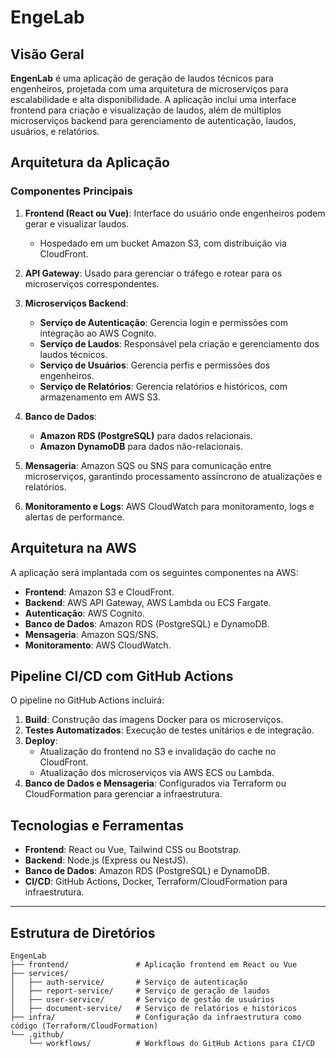 # EngeLab

## Visão Geral

**EngenLab** é uma aplicação de geração de laudos técnicos para engenheiros, projetada com uma arquitetura de microserviços para escalabilidade e alta disponibilidade. A aplicação inclui uma interface frontend para criação e visualização de laudos, além de múltiplos microserviços backend para gerenciamento de autenticação, laudos, usuários, e relatórios.

## Arquitetura da Aplicação

### Componentes Principais

1. **Frontend (React ou Vue)**: Interface do usuário onde engenheiros podem gerar e visualizar laudos.
   - Hospedado em um bucket Amazon S3, com distribuição via CloudFront.

2. **API Gateway**: Usado para gerenciar o tráfego e rotear para os microserviços correspondentes.

3. **Microserviços Backend**:
   - **Serviço de Autenticação**: Gerencia login e permissões com integração ao AWS Cognito.
   - **Serviço de Laudos**: Responsável pela criação e gerenciamento dos laudos técnicos.
   - **Serviço de Usuários**: Gerencia perfis e permissões dos engenheiros.
   - **Serviço de Relatórios**: Gerencia relatórios e históricos, com armazenamento em AWS S3.

4. **Banco de Dados**:
   - **Amazon RDS (PostgreSQL)** para dados relacionais.
   - **Amazon DynamoDB** para dados não-relacionais.

5. **Mensageria**: Amazon SQS ou SNS para comunicação entre microserviços, garantindo processamento assíncrono de atualizações e relatórios.

6. **Monitoramento e Logs**: AWS CloudWatch para monitoramento, logs e alertas de performance.

## Arquitetura na AWS

A aplicação será implantada com os seguintes componentes na AWS:

- **Frontend**: Amazon S3 e CloudFront.
- **Backend**: AWS API Gateway, AWS Lambda ou ECS Fargate.
- **Autenticação**: AWS Cognito.
- **Banco de Dados**: Amazon RDS (PostgreSQL) e DynamoDB.
- **Mensageria**: Amazon SQS/SNS.
- **Monitoramento**: AWS CloudWatch.

## Pipeline CI/CD com GitHub Actions

O pipeline no GitHub Actions incluirá:

1. **Build**: Construção das imagens Docker para os microserviços.
2. **Testes Automatizados**: Execução de testes unitários e de integração.
3. **Deploy**:
   - Atualização do frontend no S3 e invalidação do cache no CloudFront.
   - Atualização dos microserviços via AWS ECS ou Lambda.
4. **Banco de Dados e Mensageria**: Configurados via Terraform ou CloudFormation para gerenciar a infraestrutura.

## Tecnologias e Ferramentas

- **Frontend**: React ou Vue, Tailwind CSS ou Bootstrap.
- **Backend**: Node.js (Express ou NestJS).
- **Banco de Dados**: Amazon RDS (PostgreSQL) e DynamoDB.
- **CI/CD**: GitHub Actions, Docker, Terraform/CloudFormation para infraestrutura.

---

## Estrutura de Diretórios

```plaintext
EngenLab
├── frontend/               # Aplicação frontend em React ou Vue
├── services/
│   ├── auth-service/       # Serviço de autenticação
│   ├── report-service/     # Serviço de geração de laudos
│   ├── user-service/       # Serviço de gestão de usuários
│   ├── document-service/   # Serviço de relatórios e históricos
├── infra/                  # Configuração da infraestrutura como código (Terraform/CloudFormation)
└── .github/
    └── workflows/          # Workflows do GitHub Actions para CI/CD
